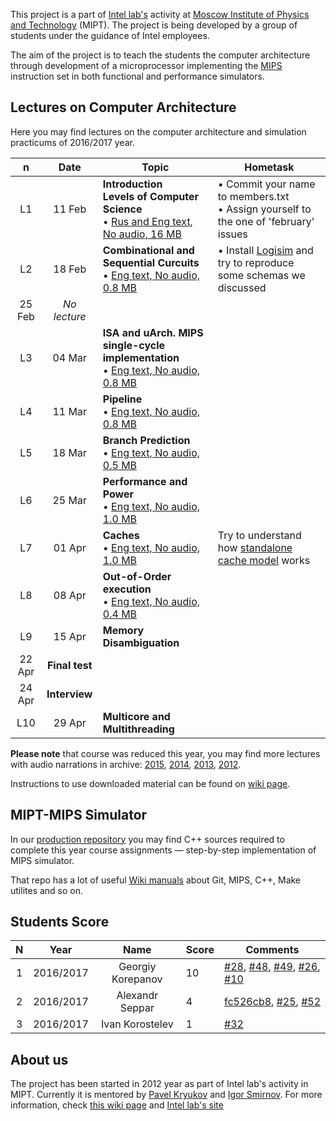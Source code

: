 This project is a part of [Intel lab's](http://ilab.fizteh.ru) activity at [Moscow Institute of Physics and Technology](http://phystech.edu/) (MIPT). The project is being developed by a group of students under the guidance of Intel employees.

The aim of the project is to teach the students the computer architecture through development of a microprocessor implementing the [MIPS](http://en.wikipedia.org/wiki/MIPS32) instruction set in both functional and performance simulators.

## Lectures on Computer Architecture

Here you may find lectures on the computer architecture and simulation practicums of 2016/2017 year.


n | Date |Topic | Hometask
:-: | :----: | ------------------------------ | ------------------------------
L1 | 11 Feb | **Introduction** <br/> **Levels of Computer Science** <br/> • [Rus and Eng text, No audio, 16 MB](https://github.com/MIPT-ILab/ca-lectures/blob/master/2016/Lecture_01__11_Feb__Introduction__Layers_of_CS_Eng_text__No_audio.pptx?raw=true)  | • Commit your name to members.txt<br> • Assign yourself to the one of 'february' issues |
L2 | 18 Feb | **Combinational and Sequential Curcuits** <br/> • [Eng text, No audio, 0.8 MB](https://github.com/MIPT-ILab/ca-lectures/blob/master/2016/Lecture_02__18_Feb__Combinational_and_Sequential_Circuits__Eng_text__No_audio.pptx) | • Install [Logisim]( http://www.cburch.com/logisim/index.html) and try to reproduce some schemas we discussed |
| 25 Feb | *No lecture* | |
L3 | 04 Mar | **ISA and uArch. MIPS single-cycle implementation** <br/> • [Eng text, No audio, 0.8 MB](https://github.com/MIPT-ILab/ca-lectures/blob/master/2016/Lecture_03__04_Mar__ISA_and_uArch_MIPS_single-cycle_implementation__Eng_text__No_audio.pptx)  | |
L4 | 11 Mar | **Pipeline** <br/> • [Eng text, No audio, 0.8 MB](https://github.com/MIPT-ILab/ca-lectures/blob/master/2016/Lecture_04__11_Mar__Pipelining__Eng_text__No_audio.pptx) | |
L5 | 18 Mar | **Branch Prediction** <br/> • [Eng text, No audio, 0.5 MB](https://github.com/MIPT-ILab/ca-lectures/blob/master/2016/Lecture_05__18_Mar__Branch_Prediction__Eng_text__No_audio.pptx) | |
L6 | 25 Mar | **Performance and Power** <br/> • [Eng text, No audio, 1.0 MB](https://github.com/MIPT-ILab/ca-lectures/blob/master/2016/Lecture_06__25_Mar__Performance_and_Power__Eng_text__No_audio.pptx) | |
L7 | 01 Apr | **Caches** <br/> • [Eng text, No audio, 1.0 MB](https://github.com/MIPT-ILab/ca-lectures/blob/master/2016/Lecture_07__01_Apr__Caches__Eng_text__No_audio.pptx) | Try to understand how [standalone cache model](https://github.com/MIPT-ILab/mipt-mips/wiki/Assignment-5) works |
L8 | 08 Apr | **Out-of-Order execution** <br/> • [Eng text, No audio, 0.4 MB](Lecture_08__08_Apr__Out_Of_Order_Execution__Eng_text__No_audio.pptx) | |
L9 | 15 Apr | **Memory Disambiguation** | |
| 22 Apr | **Final test** | |
| 24 Apr | **Interview** | |
L10 | 29 Apr | **Multicore and Multithreading** | |


**Please note** that course was reduced this year, you may find more lectures with audio narrations in archive: [2015](https://github.com/MIPT-ILab/mipt-mips/wiki/Lectures-on-the-computer-architecture-in-2015), [2014](https://github.com/MIPT-ILab/mipt-mips/wiki/Lectures-on-the-computer-architecture-in-2014), [2013](https://github.com/MIPT-ILab/mipt-mips/wiki/Lectures-on-the-computer-architecture-in-2013), [2012](https://github.com/MIPT-ILab/mipt-mips/wiki/Lectures-on-the-computer-architecture-in-2012).

Instructions to use downloaded material can be found on [wiki page](https://github.com/MIPT-ILab/mipt-mips/wiki/Instructions-to-use-downloaded-lectures).

## MIPT-MIPS Simulator

In our [production repository](https://github.com/MIPT-ILab/mipt-mips) you may find C++ sources required to complete this year course assignments — step-by-step implementation of MIPS simulator.

That repo has a lot of useful [Wiki manuals](https://github.com/MIPT-ILab/mipt-mips/wiki) about Git, MIPS, C++, Make utilites and so on.

## Students Score

N | Year | Name | Score | Comments
:-: |:----: |:----: | ------------------------------ | ------------------------------
1 | 2016/2017 | Georgiy Korepanov | 10 | [#28](https://github.com/MIPT-ILab/mipt-mips/issues/28), [#48](https://github.com/MIPT-ILab/mipt-mips/issues/48), [#49](https://github.com/MIPT-ILab/mipt-mips/issues/49), [#26](https://github.com/MIPT-ILab/mipt-mips/issues/26), [#10](https://github.com/MIPT-ILab/mipt-mips/issues/60) |
2 | 2016/2017 | Alexandr Seppar | 4 | [fc526cb8](https://github.com/MIPT-ILab/ca-lectures/commit/fc526cb8f59bc6d9a399f453b417afc45c21012e), [#25](https://github.com/MIPT-ILab/mipt-mips/issues/25), [#52](https://github.com/MIPT-ILab/mipt-mips/issues/52) |
3 | 2016/2017 | Ivan Korostelev | 1 | [#32](https://github.com/MIPT-ILab/mipt-mips/issues/32) |

## About us

The project has been started in 2012 year as part of Intel lab's activity in MIPT. Currently it is mentored by [Pavel Kryukov](https://github.com/pavelkryukov) and [Igor Smirnov](https://github.com/igorsmir-ilab). For more information, check [this wiki page](https://github.com/MIPT-ILab/mipt-mips/wiki/About-Us) and [Intel lab's site](http://ilab.fizteh.ru)
